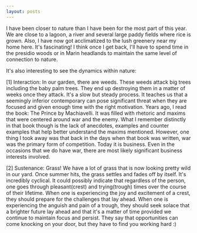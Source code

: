 ```yaml
---
layout: posts
---
```


I have been closer to nature than I have been for the most part of this year. We are close to a lagoon, a river and several large paddy fields where rice is grown. Also, I have now got acclimatized to the lush greenery near my home here. It's fascinating! I think once I get back, I'll have to spend time in the presidio woods or in Marin headlands to maintain the same level of connection to nature.

It's also interesting to see the dynamics within nature:

[1] Interaction: In our garden, there are weeds. These weeds attack big trees including the baby palm trees. They end up destroying them in a matter of weeks once they attack. It's a slow but steady process. It teaches us that a seemingly inferior contemporary can pose significant threat when they are focused and given enough time with the right motivation. Years ago, I read the book: The Prince by Machiavelli. It was filled with rhetoric and maxims that were centered around war and the enemy. What I remember distinctly in that book though is the lack of anecdotes, examples and counter examples that help better understand the maxims mentioned. However, one thing I took away was that back in the days when that book was written, war was the primary form of competition. Today it is business. Even in the occasions that we do have war, there are most likely significant business interests involved.

[2] Sustenance: Grass! We have a lot of grass that is now looking pretty wild in our yard. Once summer hits, the grass settles and fades off by itself. It's incredibly cyclical. It could possibly indicate that regardless of the person, one goes through pleasant(crest) and trying(trough) times over the course of their lifetime. When one is experiencing the joy and excitement of a crest, they should prepare for the challenges that lay ahead. When one is experiencing the anguish and pain of a trough, they should seek solace that a brighter future lay ahead and that it's a matter of time provided we continue to maintain focus and persist. They say that opportunities can come knocking on your door, but they have to find you working hard :)